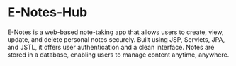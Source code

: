 # E-Notes-Hub
E-Notes is a web-based note-taking app that allows users to create, view, update, and delete personal notes securely. Built using JSP, Servlets, JPA, and JSTL, it offers user authentication and a clean interface. Notes are stored in a database, enabling users to manage content anytime, anywhere.
